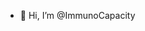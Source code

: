 - 👋 Hi, I’m @ImmunoCapacity

<!---
ImmunoCapacity/ImmunoCapacity is a ✨ special ✨ repository because its `README.md` (this file) appears on your GitHub profile.
You can click the Preview link to take a look at your changes.
--->
